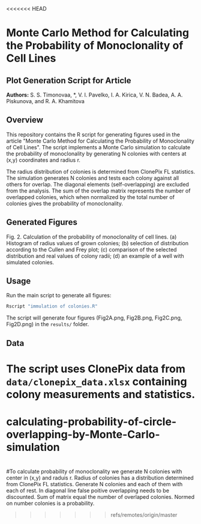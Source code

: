 <<<<<<< HEAD
# Monte Carlo Method for Calculating the Probability of Monoclonality of Cell Lines

## Plot Generation Script for Article

**Authors:** S. S. Timonovaa, *, V. I. Pavelko, I. A. Kirica, V. N. Badea, A. A. Piskunova, and R. A. Khamitova

## Overview

This repository contains the R script for generating figures used in the article "Monte Carlo Method for Calculating the Probability of Monoclonality of Cell Lines". The script implements a Monte Carlo simulation to calculate the probability of monoclonality by generating N colonies with centers at (x,y) coordinates and radius r.

The radius distribution of colonies is determined from ClonePix FL statistics. The simulation generates N colonies and tests each colony against all others for overlap. The diagonal elements (self-overlapping) are excluded from the analysis. The sum of the overlap matrix represents the number of overlapped colonies, which when normalized by the total number of colonies gives the probability of monoclonality.

## Generated Figures

Fig. 2. Calculation of the probability of monoclonality of cell lines.
(a) Histogram of radius values of grown colonies;
(b) selection of distribution according to the Cullen and Frey plot;
(c) comparison of the selected distribution and real values of colony radii;
(d) an example of a well with simulated colonies.

## Usage

Run the main script to generate all figures:

```r
Rscript "immulation of colonies.R"
```

The script will generate four figures (Fig2A.png, Fig2B.png, Fig2C.png, Fig2D.png) in the `results/` folder.

## Data

The script uses ClonePix data from `data/clonepix_data.xlsx` containing colony measurements and statistics.
=======
# calculating-probability-of-circle-overlapping-by-Monte-Carlo-simulation
#
#To calculate probability of monoclonality we generate N colonies with center in (x,y) and raduis r. 
Radius of colonies has a distribution determined from ClonePix FL statistics.
Generate N colonies and each of them with each of rest. In diagonal line false poitive overlapping needs to be discounted.
Sum of matrix equal the number of overlaped colonies. Normed on number colonies is a  probability.
>>>>>>> refs/remotes/origin/master
